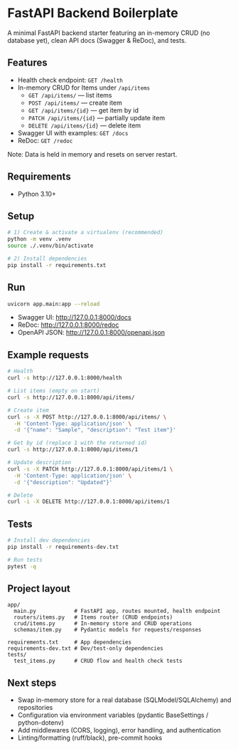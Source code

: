 # FastAPI Backend Boilerplate

A minimal FastAPI backend starter featuring an in-memory CRUD (no database yet), clean API docs (Swagger & ReDoc), and tests.

## Features

- Health check endpoint: `GET /health`
- In-memory CRUD for Items under `/api/items`
  - `GET /api/items/` — list items
  - `POST /api/items/` — create item
  - `GET /api/items/{id}` — get item by id
  - `PATCH /api/items/{id}` — partially update item
  - `DELETE /api/items/{id}` — delete item
- Swagger UI with examples: `GET /docs`
- ReDoc: `GET /redoc`

Note: Data is held in memory and resets on server restart.

## Requirements

- Python 3.10+

## Setup

```bash
# 1) Create & activate a virtualenv (recommended)
python -m venv .venv
source ./.venv/bin/activate

# 2) Install dependencies
pip install -r requirements.txt
```

## Run

```bash
uvicorn app.main:app --reload
```

- Swagger UI: <http://127.0.0.1:8000/docs>
- ReDoc: <http://127.0.0.1:8000/redoc>
- OpenAPI JSON: <http://127.0.0.1:8000/openapi.json>

## Example requests

```bash
# Health
curl -s http://127.0.0.1:8000/health

# List items (empty on start)
curl -s http://127.0.0.1:8000/api/items/

# Create item
curl -s -X POST http://127.0.0.1:8000/api/items/ \
  -H 'Content-Type: application/json' \
  -d '{"name": "Sample", "description": "Test item"}'

# Get by id (replace 1 with the returned id)
curl -s http://127.0.0.1:8000/api/items/1

# Update description
curl -s -X PATCH http://127.0.0.1:8000/api/items/1 \
  -H 'Content-Type: application/json' \
  -d '{"description": "Updated"}'

# Delete
curl -i -X DELETE http://127.0.0.1:8000/api/items/1
```

## Tests

```bash
# Install dev dependencies
pip install -r requirements-dev.txt

# Run tests
pytest -q
```

## Project layout

```text
app/
  main.py            # FastAPI app, routes mounted, health endpoint
  routers/items.py   # Items router (CRUD endpoints)
  crud/items.py      # In-memory store and CRUD operations
  schemas/item.py    # Pydantic models for requests/responses

requirements.txt     # App dependencies
requirements-dev.txt # Dev/test-only dependencies
tests/
  test_items.py      # CRUD flow and health check tests
```

## Next steps

- Swap in-memory store for a real database (SQLModel/SQLAlchemy) and repositories
- Configuration via environment variables (pydantic BaseSettings / python-dotenv)
- Add middlewares (CORS, logging), error handling, and authentication
- Linting/formatting (ruff/black), pre-commit hooks
